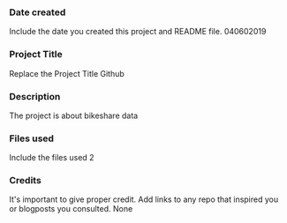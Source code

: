 ### Date created
Include the date you created this project and README file.
040602019

### Project Title
Replace the Project Title
Github

### Description
The project is about bikeshare data


### Files used
Include the files used
2

### Credits
It's important to give proper credit. Add links to any repo that inspired you or blogposts you consulted.
None

